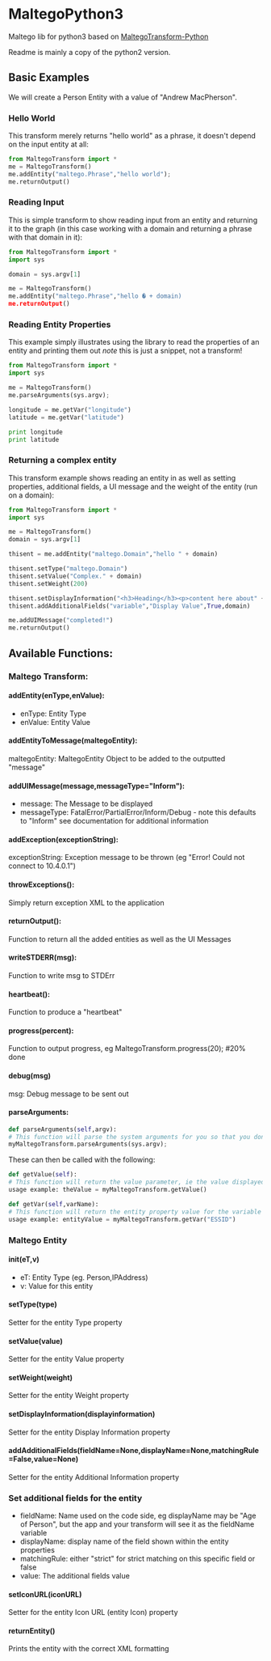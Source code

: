 # MaltegoPython3
Maltego lib for python3 based on [MaltegoTransform-Python](https://github.com/paterva/MaltegoTransform-Python)

Readme is mainly a copy of the python2 version.

## Basic Examples

We will create a Person Entity with a value of "Andrew MacPherson".

### Hello World

This transform merely returns "hello world" as a phrase, it doesn't depend on the input entity at all:

``` python
from MaltegoTransform import *
me = MaltegoTransform()
me.addEntity("maltego.Phrase","hello world");
me.returnOutput()
```

### Reading Input

This is simple transform to show reading input from an entity and returning it to the graph (in this case working with a domain and returning a phrase with that domain in it):

``` python
from MaltegoTransform import *
import sys

domain = sys.argv[1]

me = MaltegoTransform()
me.addEntity("maltego.Phrase","hello � + domain)
me.returnOutput()
```

### Reading Entity Properties

This example simply illustrates using the library to read the properties of an entity and printing them out *note* this is just a snippet, not a transform!

``` python
from MaltegoTransform import *
import sys

me = MaltegoTransform()
me.parseArguments(sys.argv);

longitude = me.getVar("longitude")
latitude = me.getVar("latitude")

print longitude
print latitude
```

### Returning a complex entity

This transform example shows reading an entity in as well as setting properties, additional fields, a UI message and the weight of the entity (run on a domain):

``` python
from MaltegoTransform import *
import sys

me = MaltegoTransform()
domain = sys.argv[1]

thisent = me.addEntity("maltego.Domain","hello " + domain)

thisent.setType("maltego.Domain")
thisent.setValue("Complex." + domain)
thisent.setWeight(200)

thisent.setDisplayInformation("<h3>Heading</h3><p>content here about" + domain + "!</p>");
thisent.addAdditionalFields("variable","Display Value",True,domain)

me.addUIMessage("completed!")
me.returnOutput()
```

## Available Functions:

### Maltego Transform:

####  addEntity(enType,enValue):
- enType: Entity Type
- enValue: Entity Value

#### addEntityToMessage(maltegoEntity):
maltegoEntity: MaltegoEntity Object to be added to the outputted "message"

#### addUIMessage(message,messageType="Inform"):
- message: The Message to be displayed
- messageType: FatalError/PartialError/Inform/Debug - note this defaults to "Inform" see documentation for additional information

#### addException(exceptionString):
exceptionString: Exception message to be thrown (eg "Error! Could not connect to 10.4.0.1")

#### throwExceptions():
Simply return exception XML to the application

#### returnOutput():
Function to return all the added entities as well as the UI Messages

#### writeSTDERR(msg):
Function to write msg to STDErr

#### heartbeat():
Function to produce a "heartbeat"

#### progress(percent):
Function to output progress, eg MaltegoTransform.progress(20); #20% done

#### debug(msg)
msg: Debug message to be sent out

#### parseArguments:

``` python
def parseArguments(self,argv):
# This function will parse the system arguments for you so that you dont have to!
myMaltegoTransform.parseArguments(sys.argv);
```

These can then be called with the following:

``` python
def getValue(self):
# This function will return the value parameter, ie the value displayed on the graph
usage example: theValue = myMaltegoTransform.getValue()

def getVar(self,varName):
# This function will return the entity property value for the variable given in varName
usage example: entityValue = myMaltegoTransform.getVar("ESSID")
```
### Maltego Entity

#### __init__(eT,v)
- eT: Entity Type (eg. Person,IPAddress)
- v: Value for this entity

#### setType(type)
Setter for the entity Type property

#### setValue(value)
Setter for the entity Value property

#### setWeight(weight)
Setter for the entity Weight property

#### setDisplayInformation(displayinformation)
Setter for the entity Display Information property

#### addAdditionalFields(fieldName=None,displayName=None,matchingRule=False,value=None)
Setter for the entity Additional Information property

### Set additional fields for the entity
- fieldName: Name used on the code side, eg displayName may be "Age of Person", but the app and your transform will see it as the fieldName variable
- displayName: display name of the field shown within the entity properties
- matchingRule: either "strict" for strict matching on this specific field or false
- value: The additional fields value

#### setIconURL(iconURL)
Setter for the entity Icon URL (entity Icon) property

#### returnEntity()
Prints the entity with the correct XML formatting
